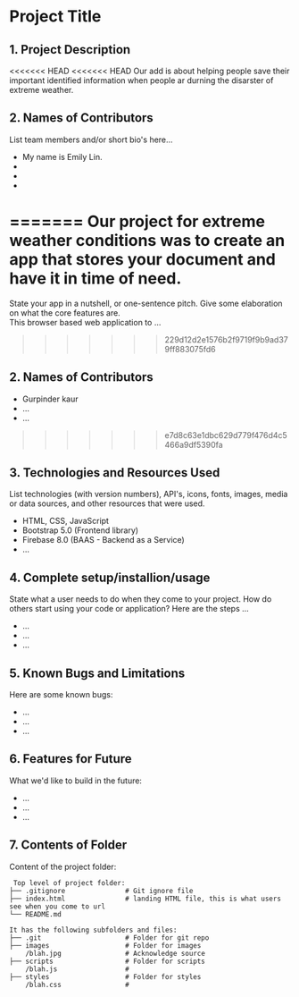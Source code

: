 # Project Title

## 1. Project Description
<<<<<<< HEAD
<<<<<<< HEAD
Our add is about helping people save their important identified information when people ar durning the disarster of extreme weather. 

## 2. Names of Contributors
List team members and/or short bio's here... 
* My name is Emily Lin.
* 
*
*
=======
Our project for extreme weather conditions was to create an app that stores your document and have it in time of need.
=======

State your app in a nutshell, or one-sentence pitch. Give some elaboration on what the core features are.  
This browser based web application to ... 
>>>>>>> 229d12d2e1576b2f9719f9b9ad379ff883075fd6

## 2. Names of Contributors
 
* Gurpinder kaur
* ...
* ...
>>>>>>> e7d8c63e1dbc629d779f476d4c5466a9df5390fa
	
## 3. Technologies and Resources Used
List technologies (with version numbers), API's, icons, fonts, images, media or data sources, and other resources that were used.
* HTML, CSS, JavaScript
* Bootstrap 5.0 (Frontend library)
* Firebase 8.0 (BAAS - Backend as a Service)
* ...

## 4. Complete setup/installion/usage
State what a user needs to do when they come to your project.  How do others start using your code or application?
Here are the steps ...
* ...
* ...
* ...

## 5. Known Bugs and Limitations
Here are some known bugs:
* ...
* ...
* ...

## 6. Features for Future
What we'd like to build in the future:
* ...
* ...
* ...
	
## 7. Contents of Folder
Content of the project folder:

```
 Top level of project folder: 
├── .gitignore               # Git ignore file
├── index.html               # landing HTML file, this is what users see when you come to url
└── README.md

It has the following subfolders and files:
├── .git                     # Folder for git repo
├── images                   # Folder for images
    /blah.jpg                # Acknowledge source
├── scripts                  # Folder for scripts
    /blah.js                 # 
├── styles                   # Folder for styles
    /blah.css                # 



```


